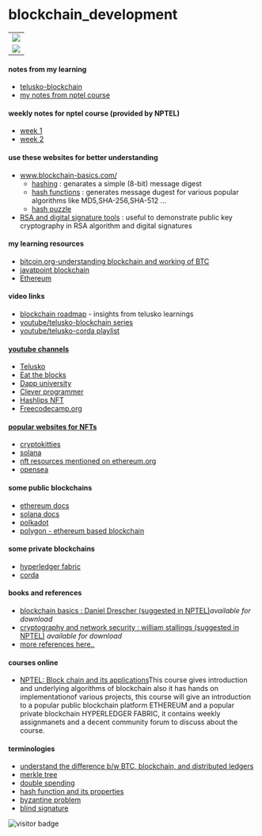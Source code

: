 # blockchain_development
<table>
  <tr>
    <td>
<img src="https://i0.wp.com/blockchain-comparison.com/wp-content/uploads/2020/04/Blockchain-Landscape_BC.png?fit=1024%2C576&ssl=1" href="#">
    </td>
  </tr>
  <tr>
    <td>
      <img src="https://miro.medium.com/max/1400/1*blem5huZshMXSowH9DFWqg.png">
    </td>
  </tr>
  </table>
<h4>notes from my learning</h4>
<ul>
<li><a href="https://github.com/sangamsaisrivinay/blockchain_development/blob/main/telusko-blockchain.pdf">telusko-blockchain</a></li>
  <li><a href="https://drive.google.com/drive/folders/1o0hQNm8UTDe_XPbw8eYKQuqfnYZnugWX?usp=sharing">my notes from nptel course</a></li>
</ul>

<h4>weekly notes for nptel course (provided by NPTEL)</h4>
<ul>
  <li><a href="https://drive.google.com/file/d/15PdRrusRY0ZlASFMU_1NBTcJPH8ygVHV/view?usp=sharing">week 1</a></li>
  <li><a href="https://drive.google.com/file/d/1660Bq-GeEgys2EDyjsvs-cwdnRivO4pK/view?usp=sharing">week 2</a></li>
  </ul>
  
  <h4>use these websites for better understanding</h4>
  <ul>
  <li><a href="http://www.blockchain-basics.com/">www.blockchain-basics.com/</a>
    <ul>
    <li><a href="http://www.blockchain-basics.com/Hashing.html">hashing</a> : genarates a simple (8-bit) message digest</li>
      <li><a href="http://www.blockchain-basics.com/HashFunctions.html">hash functions</a> : generates message dugest for various popular algorithms like MD5,SHA-256,SHA-512 ...</li>
      <li><a href="http://www.blockchain-basics.com/HashPuzzle.html">hash puzzle</a></li>
    </ul>
  </li>
  <li><a href="https://www.devglan.com/online-tools/rsa-encryption-decryption">RSA and digital signature tools</a> : useful to demonstrate public key cryptography in RSA algorithm and digital signatures</li>
  </ul>
  
<h4>my learning resources</h4>
<ul>
<li><a href="https://developer.bitcoin.org/devguide/block_chain.html">bitcoin.org-understanding blockchain and working of BTC</a></li>
  <li><a href="https://www.javatpoint.com/blockchain-tutorial">javatpoint blockchain</a></li>
  <li><a href="https://ethereum.org/en/developers/docs/">Ethereum</a></li>
  </ul>
<h4>video links</h4>
<ul>
<li><a href="https://www.youtube.com/watch?v=e8NKbusx-Nc">blockchain roadmap</a> - insights from telusko learnings</li>
  <li><a href="https://www.youtube.com/watch?v=X06TQOOBrhM">youtube/telusko-blockchain series</a></li>
  <li><a href="https://youtube.com/playlist?list=PLsyeobzWxl7pGh8x5C2hsu3My4ei-eX1Y">youtube/telusko-corda playlist</li>
</ul>
<h4>youtube channels</h4>
<ul>
  <li>Telusko</li>
  <li>Eat the blocks</li>
  <li>Dapp university</li>
  <li>Clever programmer</li>
  <li>Hashlips NFT</li>
  <li>Freecodecamp.org</li>
  </ul>
  
  <h4>popular websites for NFTs</h4>
  <ul>
  <li><a href="https://www.cryptokitties.co/">cryptokitties</a></li>
  <li><a href="https://solana.com/developers/nfts">solana</a></li>
  <li><a href="https://ethereum.org/en/nft/#build-with-nfts">nft resources mentioned on ethereum.org</a></li>
  <li><a href="https://opensea.io/">opensea</a></li>
  </ul>
  
  <h4>some public blockchains</h4>
  <ul>
  <li><a href="https://ethereum.org/en/developers/">ethereum docs</a></li>
  <li><a href="https://solana.com/developers">solana docs</a></li>
  <li><a href="https://wiki.polkadot.network/docs/learn-launch">polkadot</a></li>
  <li><a href="https://polygon.technology/">polygon - ethereum based blockchain</a></li>
  </ul>

<h4>some private blockchains</h4>
<ul>
<li><a href="https://hyperledger-fabric.readthedocs.io/en/latest/whatis.html">hyperledger fabric</a></li>
  <li><a href="https://docs.r3.com/en/tutorials.html">corda</a></li>
  </ul>

<h4>books and references</h4>
<ul>
  <li><a href="https://www.pdfdrive.com/blockchain-basics-apress-2017-e158110254.html">blockchain basics : Daniel Drescher (suggested in NPTEL)</a><i>available for download</i></li>
  <li><a href="https://gacbe.ac.in/images/E%20books/Cryptography%20and%20Network%20Security%20-%20Prins%20and%20Pract.%205th%20ed%20-%20W.%20Stallings%20(Pearson,%202011)%20BBSbb.pdf">cryptography and network security : william stallings (suggested in NPTEL)</a><i> available for download</i></li> 
  <li><a href="https://github.com/dipakkr/A-to-Z-Resources-for-Students/blob/master/BlockChain/Blockchain.md">more references here..</a></li>
  </ul>
  
  <h4>courses online</h4>
  <ul>
  <li><a href="https://nptel.ac.in/courses/106/105/106105235/">NPTEL: Block chain and its applications</a>This course gives introduction and underlying algorithms of blockchain also it has hands on implementationof various projects, this course will give an introduction to a popular public blockchain platform ETHEREUM and a popular private blockchain HYPERLEDGER FABRIC, it contains weekly assignmanets and a decent community forum to discuss about the course.</li>
  </ul>
  
  <h4>terminologies</h4>
  <ul>
  <li><a href="https://hackernoon.com/gaining-clarity-on-key-terminology-bitcoin-versus-blockchain-versus-distributed-ledger-technology-7b43978a64f2">understand the difference b/w BTC, blockchain, and distributed ledgers</a></li>
  <li><a href="https://www.javatpoint.com/blockchain-merkle-tree">merkle tree</a></li>
  <li><a href="https://www.javatpoint.com/blockchain-double-spending">double spending</a></li>
  <li><a href="https://medium.com/@zhaohuabing/cryptographic-hash-function-ea769c6fff6d">hash function and its properties</li>
  <li><a href="https://medium.com/coinmonks/a-note-from-anthony-if-you-havent-already-please-read-the-article-gaining-clarity-on-key-787989107969">byzantine problem</a></li>
  <li><a href="https://en.wikipedia.org/wiki/Blind_signature#:~:text=In%20cryptography%20a%20blind%20signature,of%20a%20regular%20digital%20signature.">blind signature</a></li>
  </ul>

![visitor badge](https://visitor-badge.glitch.me/badge?page_id=blockchain_development.README.md)

